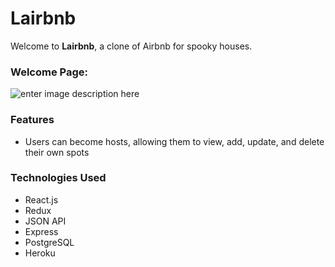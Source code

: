 # Lairbnb
Welcome to **Lairbnb**, a clone of Airbnb for spooky houses.

### Welcome Page:
![enter image description here](https://res.cloudinary.com/dzi47txgs/image/upload/v1642137204/Capture_napzdt.png)

### Features

 - Users can become hosts, allowing them to view, add, update, and delete their own spots

### Technologies Used

 - React.js
 - Redux
 - JSON API
 - Express
 - PostgreSQL
 - Heroku
